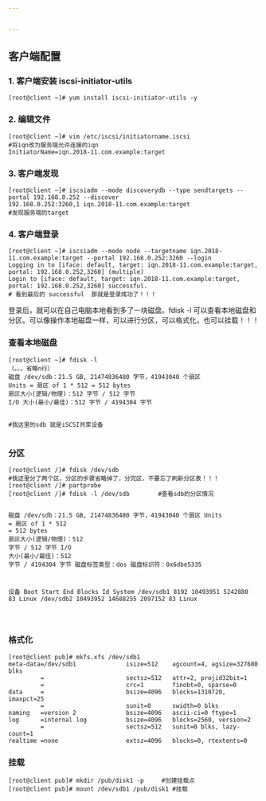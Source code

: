 ```yaml
---


---
```


<h2 id="客户端配置">客户端配置</h2>
<h3 id="客户端安装-iscsi-initiator-utils">1. 客户端安装 iscsi-initiator-utils</h3>
<pre class=" language-bash"><code class="prism  language-bash"><span class="token punctuation">[</span>root@client ~<span class="token punctuation">]</span><span class="token comment"># yum install iscsi-initiator-utils -y</span>
</code></pre>
<h3 id="编辑文件">2. 编辑文件</h3>
<pre class=" language-bash"><code class="prism  language-bash"><span class="token punctuation">[</span>root@client ~<span class="token punctuation">]</span><span class="token comment"># vim /etc/iscsi/initiatorname.iscsi </span>
<span class="token comment">#将iqn改为服务端允许连接的iqn</span>
InitiatorName<span class="token operator">=</span>iqn.2018-11.com.example:target
</code></pre>
<h3 id="客户端发现">3. 客户端发现</h3>
<pre class=" language-bash"><code class="prism  language-bash"><span class="token punctuation">[</span>root@client ~<span class="token punctuation">]</span><span class="token comment"># iscsiadm --mode discoverydb --type sendtargets --portal 192.168.0.252 --discover</span>
192.168.0.252:3260,1 iqn.2018-11.com.example:target
<span class="token comment">#发现服务端的target</span>
</code></pre>
<h3 id="客户端登录">4. 客户端登录</h3>
<pre class=" language-bash"><code class="prism  language-bash"><span class="token punctuation">[</span>root@client ~<span class="token punctuation">]</span><span class="token comment"># iscsiadm --mode node --targetname iqn.2018-11.com.example:target --portal 192.168.0.252:3260 --login</span>
Logging <span class="token keyword">in</span> to <span class="token punctuation">[</span>iface: default, target: iqn.2018-11.com.example:target, portal: 192.168.0.252,3260<span class="token punctuation">]</span> <span class="token punctuation">(</span>multiple<span class="token punctuation">)</span>
Login to <span class="token punctuation">[</span>iface: default, target: iqn.2018-11.com.example:target, portal: 192.168.0.252,3260<span class="token punctuation">]</span> successful.
<span class="token comment"># 看到最后的 successful  那就是登录成功了！！！</span>
</code></pre>
<p>登录后，就可以在自己电脑本地看到多了一块磁盘。fdisk -l  可以查看本地磁盘和分区。可以像操作本地磁盘一样，可以进行分区，可以格式化，也可以挂载！！！</p>
<h3 id="查看本地磁盘">查看本地磁盘</h3>
<pre class=" language-bash"><code class="prism  language-bash"><span class="token punctuation">[</span>root@client ~<span class="token punctuation">]</span><span class="token comment"># fdisk -l	</span>
（。。。省略n行）
磁盘 /dev/sdb：21.5 GB, 21474836480 字节，41943040 个扇区
Units <span class="token operator">=</span> 扇区 of 1 * 512 <span class="token operator">=</span> 512 bytes
扇区大小<span class="token punctuation">(</span>逻辑/物理<span class="token punctuation">)</span>：512 字节 / 512 字节
I/O 大小<span class="token punctuation">(</span>最小/最佳<span class="token punctuation">)</span>：512 字节 / 4194304 字节

<span class="token comment">#我这里的sdb 就是iSCSI共享设备</span>
</code></pre>
<h3 id="分区">分区</h3>
<pre class=" language-bash"><code class="prism  language-bash"><span class="token punctuation">[</span>root@client /<span class="token punctuation">]</span><span class="token comment"># fdisk /dev/sdb</span>
<span class="token comment">#我这里分了两个区，分区的步骤省略掉了，分完区，不要忘了刷新分区表！！！</span>
<span class="token punctuation">[</span>root@client /<span class="token punctuation">]</span><span class="token comment"># partprobe </span>
<span class="token punctuation">[</span>root@client /<span class="token punctuation">]</span><span class="token comment"># fdisk -l /dev/sdb		#查看sdb的分区情况</span>

磁盘 /dev/sdb：21.5 GB, 21474836480 字节，41943040 个扇区
Units <span class="token operator">=</span> 扇区 of 1 * 512 <span class="token operator">=</span> 512 bytes
扇区大小<span class="token punctuation">(</span>逻辑/物理<span class="token punctuation">)</span>：512 字节 / 512 字节
I/O 大小<span class="token punctuation">(</span>最小/最佳<span class="token punctuation">)</span>：512 字节 / 4194304 字节
磁盘标签类型：dos
磁盘标识符：0x6dbe5335

   设备 Boot      Start         End      Blocks   Id  System
/dev/sdb1            8192    10493951     5242880   83  Linux
/dev/sdb2        10493952    14688255     2097152   83  Linux

</code></pre>
<h3 id="格式化">格式化</h3>
<pre class=" language-bash"><code class="prism  language-bash"><span class="token punctuation">[</span>root@client pub<span class="token punctuation">]</span><span class="token comment"># mkfs.xfs /dev/sdb1</span>
meta-data<span class="token operator">=</span>/dev/sdb1              isize<span class="token operator">=</span>512    agcount<span class="token operator">=</span>4, agsize<span class="token operator">=</span>327680 blks
         <span class="token operator">=</span>                       sectsz<span class="token operator">=</span>512   attr<span class="token operator">=</span>2, projid32bit<span class="token operator">=</span>1
         <span class="token operator">=</span>                       crc<span class="token operator">=</span>1        finobt<span class="token operator">=</span>0, sparse<span class="token operator">=</span>0
data     <span class="token operator">=</span>                       bsize<span class="token operator">=</span>4096   blocks<span class="token operator">=</span>1310720, imaxpct<span class="token operator">=</span>25
         <span class="token operator">=</span>                       sunit<span class="token operator">=</span>0      swidth<span class="token operator">=</span>0 blks
naming   <span class="token operator">=</span>version 2              bsize<span class="token operator">=</span>4096   ascii-ci<span class="token operator">=</span>0 ftype<span class="token operator">=</span>1
log      <span class="token operator">=</span>internal log           bsize<span class="token operator">=</span>4096   blocks<span class="token operator">=</span>2560, version<span class="token operator">=</span>2
         <span class="token operator">=</span>                       sectsz<span class="token operator">=</span>512   sunit<span class="token operator">=</span>0 blks, lazy-count<span class="token operator">=</span>1
realtime <span class="token operator">=</span>none                   extsz<span class="token operator">=</span>4096   blocks<span class="token operator">=</span>0, rtextents<span class="token operator">=</span>0
</code></pre>
<h3 id="挂载">挂载</h3>
<pre class=" language-bash"><code class="prism  language-bash"><span class="token punctuation">[</span>root@client pub<span class="token punctuation">]</span><span class="token comment"># mkdir /pub/disk1 -p		#创建挂载点</span>
<span class="token punctuation">[</span>root@client pub<span class="token punctuation">]</span><span class="token comment"># mount /dev/sdb1 /pub/disk1	#挂载</span>
</code></pre>

